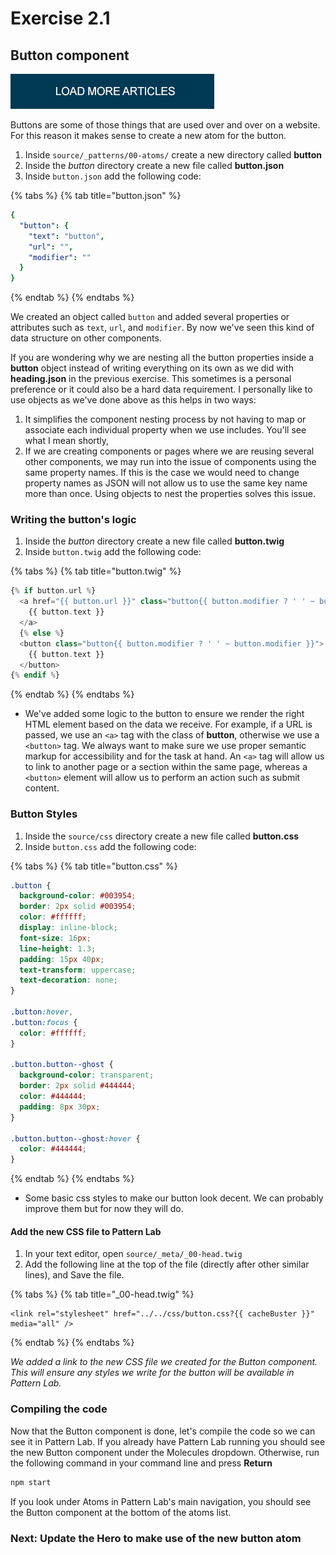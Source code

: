 # Exercise 2.1

## Button component

![Button component](../../.gitbook/assets/components-for-beginners-button.png)

Buttons are some of those things that are used over and over on a website. For this reason it makes sense to create a new atom for the button.

1. Inside `source/_patterns/00-atoms/` create a new directory called **button**
2. Inside the _button_ directory create a new file called **button.json**
3. Inside `button.json` add the following code:

{% tabs %}
{% tab title="button.json" %}
```yaml
{
  "button": {
    "text": "button",
    "url": "",
    "modifier": ""
  }
}
```
{% endtab %}
{% endtabs %}

We created an object called `button` and added several properties or attributes such as `text`, `url`, and `modifier`. By now we've seen this kind of data structure on other components.

If you are wondering why we are nesting all the button properties inside a **button** object instead of writing everything on its own as we did with **heading.json** in the previous exercise. This sometimes is a personal preference or it could also be a hard data requirement. I personally like to use objects as we've done above as this helps in two ways:

1. It simplifies the component nesting process by not having to map or associate each individual property when we use includes.  You'll see what I mean shortly,
2. If we are creating components or pages where we are reusing several other components, we may run into the issue of components using the same property names.  If this is the case we would need to change property names as JSON will not allow us to use the same key name more than once.  Using objects to nest the properties solves this issue.

### Writing the button's logic

1. Inside the _button_ directory create a new file called **button.twig**
2. Inside `button.twig` add the following code:

{% tabs %}
{% tab title="button.twig" %}
```php
{% if button.url %}
  <a href="{{ button.url }}" class="button{{ button.modifier ? ' ' ~ button.modifier }}">
    {{ button.text }}
  </a>
  {% else %}
  <button class="button{{ button.modifier ? ' ' ~ button.modifier }}">
    {{ button.text }}
  </button>
{% endif %}
```
{% endtab %}
{% endtabs %}

* We've added some logic to the button to ensure we render the right HTML element based on the data we receive. For example, if a URL is passed, we use an `<a>` tag with the class of **button**, otherwise we use a `<button>` tag. We always want to make sure we use proper semantic markup for accessibility and for the task at hand. An `<a>` tag will allow us to link to another page or a section within the same page, whereas a `<button>` element will allow us to perform an action such as submit content.

### Button Styles

1. Inside the `source/css` directory create a new file called **button.css**
2. Inside `button.css` add the following code:

{% tabs %}
{% tab title="button.css" %}
```css
.button {
  background-color: #003954;
  border: 2px solid #003954;
  color: #ffffff;
  display: inline-block;
  font-size: 16px;
  line-height: 1.3;
  padding: 15px 40px;
  text-transform: uppercase;
  text-decoration: none;
}

.button:hover,
.button:focus {
  color: #ffffff;
}

.button.button--ghost {
  background-color: transparent;
  border: 2px solid #444444;
  color: #444444;
  padding: 8px 30px;
}

.button.button--ghost:hover {
  color: #444444;
}
```
{% endtab %}
{% endtabs %}

* Some basic css styles to make our button look decent.  We can probably improve them but for now they will do.

#### Add the new CSS file to Pattern Lab

1. In your text editor, open `source/_meta/_00-head.twig`
2. Add the following line at the top of the file \(directly after other similar lines\), and Save the file.

{% tabs %}
{% tab title="\_00-head.twig" %}
```markup
<link rel="stylesheet" href="../../css/button.css?{{ cacheBuster }}" media="all" />
```
{% endtab %}
{% endtabs %}

_We added a link to the new CSS file we created for the Button component. This will ensure any styles we write for the button will be available in Pattern Lab._

### Compiling the code

Now that the Button component is done, let's compile the code so we can see it in Pattern Lab. If you already have Pattern Lab running you should see the new Button component under the Molecules dropdown. Otherwise, run the following command in your command line and press **Return**

```bash
npm start
```

If you look under Atoms in Pattern Lab's main navigation, you should see the Button component at the bottom of the atoms list.

### Next:  Update the Hero to make use of the new button atom

